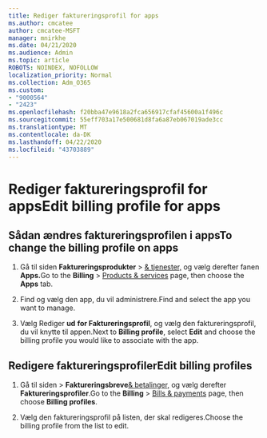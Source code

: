 ```yaml
---
title: Rediger faktureringsprofil for apps
ms.author: cmcatee
author: cmcatee-MSFT
manager: mnirkhe
ms.date: 04/21/2020
ms.audience: Admin
ms.topic: article
ROBOTS: NOINDEX, NOFOLLOW
localization_priority: Normal
ms.collection: Adm_O365
ms.custom:
- "9000564"
- "2423"
ms.openlocfilehash: f20bba47e9618a2fca656917cfaf45600a1f496c
ms.sourcegitcommit: 55eff703a17e500681d8fa6a87eb067019ade3cc
ms.translationtype: MT
ms.contentlocale: da-DK
ms.lasthandoff: 04/22/2020
ms.locfileid: "43703889"
---
```

# <a name="edit-billing-profile-for-apps"></a><span data-ttu-id="5e379-102">Rediger faktureringsprofil for apps</span><span class="sxs-lookup"><span data-stu-id="5e379-102">Edit billing profile for apps</span></span>

## <a name="to-change-the-billing-profile-on-apps"></a><span data-ttu-id="5e379-103">Sådan ændres faktureringsprofilen i apps</span><span class="sxs-lookup"><span data-stu-id="5e379-103">To change the billing profile on apps</span></span>

1. <span data-ttu-id="5e379-104">Gå til siden **Faktureringsprodukter** > [& tjenester,](https://go.microsoft.com/fwlink/p/?linkid=842054) og vælg derefter fanen **Apps.**</span><span class="sxs-lookup"><span data-stu-id="5e379-104">Go to the **Billing** > [Products & services](https://go.microsoft.com/fwlink/p/?linkid=842054) page, then choose the **Apps** tab.</span></span>

2. <span data-ttu-id="5e379-105">Find og vælg den app, du vil administrere.</span><span class="sxs-lookup"><span data-stu-id="5e379-105">Find and select the app you want to manage.</span></span>  

3. <span data-ttu-id="5e379-106">Vælg Rediger **ud** **for Faktureringsprofil**, og vælg den faktureringsprofil, du vil knytte til appen.</span><span class="sxs-lookup"><span data-stu-id="5e379-106">Next to **Billing profile**, select **Edit** and choose the billing profile you would like to associate with the app.</span></span>

## <a name="edit-billing-profiles"></a><span data-ttu-id="5e379-107">Redigere faktureringsprofiler</span><span class="sxs-lookup"><span data-stu-id="5e379-107">Edit billing profiles</span></span>

1. <span data-ttu-id="5e379-108">Gå til siden >  **Faktureringsbreve**[& betalinger,](https://go.microsoft.com/fwlink/p/?linkid=848039) og vælg derefter **Faktureringsprofiler**.</span><span class="sxs-lookup"><span data-stu-id="5e379-108">Go to the **Billing** > [Bills & payments](https://go.microsoft.com/fwlink/p/?linkid=848039) page, then choose **Billing profiles**.</span></span>

2. <span data-ttu-id="5e379-109">Vælg den faktureringsprofil på listen, der skal redigeres.</span><span class="sxs-lookup"><span data-stu-id="5e379-109">Choose the billing profile from the list to edit.</span></span>